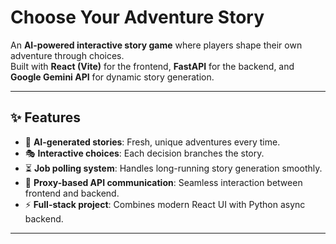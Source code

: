 # Choose Your Adventure Story

An **AI-powered interactive story game** where players shape their own adventure through choices.  
Built with **React (Vite)** for the frontend, **FastAPI** for the backend, and **Google Gemini API** for dynamic story generation.

---

## ✨ Features

- 🧾 **AI-generated stories**: Fresh, unique adventures every time.
- 🎭 **Interactive choices**: Each decision branches the story.
- ⏳ **Job polling system**: Handles long-running story generation smoothly.
- 🔗 **Proxy-based API communication**: Seamless interaction between frontend and backend.
- ⚡ **Full-stack project**: Combines modern React UI with Python async backend.

---
